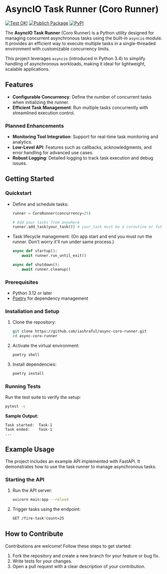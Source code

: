 # AsyncIO Task Runner (Coro Runner)

[![Test OK!](https://github.com/iashraful/async-coro-runner/actions/workflows/tests-runner.yml/badge.svg?branch=main)](https://github.com/iashraful/async-coro-runner/actions/workflows/tests-runner.yml)
[![Publich Package](https://github.com/iashraful/async-coro-runner/actions/workflows/packaging.yml/badge.svg?branch=main)](https://github.com/iashraful/async-coro-runner/actions/workflows/packaging.yml)
[![PyPI](https://img.shields.io/pypi/v/coro-runner?label=Python%20Package)](https://pypi.org/project/coro-runner/)

The **AsyncIO Task Runner** (Coro Runner) is a Python utility designed for managing concurrent asynchronous tasks using the built-in `asyncio` module. It provides an efficient way to execute multiple tasks in a single-threaded environment with customizable concurrency limits.

This project leverages `asyncio` (introduced in Python 3.4) to simplify handling of asynchronous workloads, making it ideal for lightweight, scalable applications.

## Features

- **Configurable Concurrency**: Define the number of concurrent tasks when initializing the runner.
- **Efficient Task Management**: Run multiple tasks concurrently with streamlined execution control.

### Planned Enhancements

- **Monitoring Tool Integration**: Support for real-time task monitoring and analytics.
- **Low-Level API**: Features such as callbacks, acknowledgments, and error handling for advanced use cases.
- **Robust Logging**: Detailed logging to track task execution and debug issues.

## Getting Started

### Quickstart

- Define and schedule tasks:

  ```python
  runner = CoroRunner(concurrency=25)

  # Add your tasks from anywhere
  runner.add_task(your_task()) # your_task must be a coroutine or future like object
  ```

- Task lifecycle management: (On app start and end you must run the runner. Don't worry it'll run under same process.)

  ```python
  async def startup():
      await runner.run_until_exit()
  
  async def shutdown():
      await runner.cleanup()
  ```

### Prerequisites

- Python 3.12 or later
- [Poetry](https://python-poetry.org/) for dependency management

### Installation and Setup

1. Clone the repository:

   ```bash
   git clone https://github.com/iashraful/async-coro-runner.git
   cd async-coro-runner
   ```

2. Activate the virtual environment:

   ```bash
   poetry shell
   ```

3. Install dependencies:

   ```bash
   poetry install
   ```

### Running Tests

Run the test suite to verify the setup:

```bash
pytest -s
```

**Sample Output:**

```text
Task started:  Task-1
Task ended:    Task-1
...
```

## Example Usage

The project includes an example API implemented with FastAPI. It demonstrates how to use the task runner to manage asynchronous tasks.

### Starting the API

1. Run the API server:

   ```bash
   uvicorn main:app --reload
   ```

2. Trigger tasks using the endpoint:

   ```bash
   GET /fire-task?count=25
   ```

## How to Contribute

Contributions are welcome! Follow these steps to get started:

1. Fork the repository and create a new branch for your feature or bug fix.
2. Write tests for your changes.
3. Open a pull request with a clear description of your contribution.
